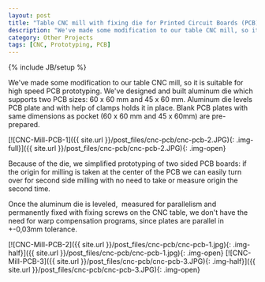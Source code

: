 ```yaml
---
layout: post
title: "Table CNC mill with fixing die for Printed Circuit Boards (PCB) prototyping"
description: "We've made some modification to our table CNC mill, so it is suitable for high speed PCB prototyping."
category: Other Projects
tags: [CNC, Prototyping, PCB]
---
```

{% include JB/setup %}


We've made some modification to our table CNC mill, so it is suitable for high speed PCB prototyping. We've designed and built aluminum die which supports two PCB sizes: 60 x 60 mm and 45 x 60 mm. Aluminum die levels PCB plate and with help of clamps holds it in place. Blank PCB plates with same dimensions as pocket (60 x 60 mm and 45 x 60mm) are pre-prepared. 

[![CNC-Mill-PCB-1]({{ site.url }}/post_files/cnc-pcb/cnc-pcb-2.JPG){: .img-full}]({{ site.url }}/post_files/cnc-pcb/cnc-pcb-2.JPG){: .img-open}

Because of the die, we simplified prototyping of two sided PCB boards: if the origin for milling is taken at the center of the PCB we can easily turn over for second side milling with no need to take or measure origin the second time. 

Once the aluminum die is leveled,  measured for parallelism and permanently fixed with fixing screws on the CNC table, we don't have the need for warp compensation programs, since plates are parallel in +-0,03mm tolerance.

[![CNC-Mill-PCB-2]({{ site.url }}/post_files/cnc-pcb/cnc-pcb-1.jpg){: .img-half}]({{ site.url }}/post_files/cnc-pcb/cnc-pcb-1.jpg){: .img-open}
[![CNC-Mill-PCB-3]({{ site.url }}/post_files/cnc-pcb/cnc-pcb-3.JPG){: .img-half}]({{ site.url }}/post_files/cnc-pcb/cnc-pcb-3.JPG){: .img-open}



